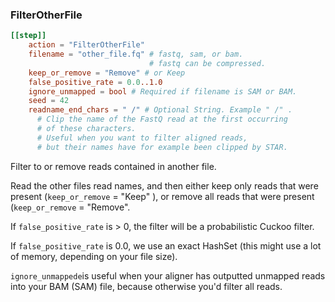 ### FilterOtherFile


```toml
[[step]]
    action = "FilterOtherFile"
    filename = "other_file.fq" # fastq, sam, or bam. 
                               # fastq can be compressed.
    keep_or_remove = "Remove" # or Keep
    false_positive_rate = 0.0..1.0
    ignore_unmapped = bool # Required if filename is SAM or BAM.
    seed = 42
    readname_end_chars = " /" # Optional String. Example " /" .
      # Clip the name of the FastQ read at the first occurring
      # of these characters.
      # Useful when you want to filter aligned reads,
      # but their names have for example been clipped by STAR.
```

Filter to or remove reads contained in another file.

Read the other files read names, and then either keep only reads that were present (`keep_or_remove` = "Keep" ),
or remove all reads that were present (`keep_or_remove` = "Remove".

If `false_positive_rate` is > 0, the filter will be a probabilistic Cuckoo filter.

If `false_positive_rate` is 0.0, we use an exact HashSet (this might use a lot of memory,
depending on your file size).

`ignore_unmappede`is useful when your aligner has outputted unmapped reads into your BAM
(SAM) file, because otherwise you'd filter all reads.

